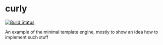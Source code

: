 # curly

[![Build Status](https://travis-ci.org/9seconds/curly.svg?branch=master)](https://travis-ci.org/9seconds/curly)

An example of the minimal template engine, mostly to show an idea how to implement such stuff
